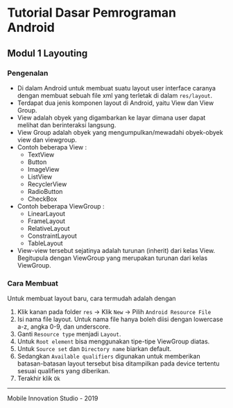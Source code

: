 # Tutorial Dasar Pemrograman Android

## Modul 1 Layouting

### Pengenalan

- Di dalam Android untuk membuat suatu layout user interface caranya dengan membuat sebuah file xml yang terletak di dalam `res/layout`. 
- Terdapat dua jenis komponen layout di Android, yaitu View dan View Group. 
- View adalah obyek yang digambarkan ke layar dimana user dapat melihat dan berinteraksi langsung. 
- View Group adalah obyek yang mengumpulkan/mewadahi obyek-obyek view dan viewgroup.
- Contoh beberapa View :
    - TextView
    - Button
    - ImageView
    - ListView
    - RecyclerView
    - RadioButton
    - CheckBox
- Contoh beberapa ViewGroup :
    - LinearLayout
    - FrameLayout
    - RelativeLayout
    - ConstraintLayout
    - TableLayout
- View-view tersebut sejatinya adalah turunan (inherit) dari kelas View. Begitupula dengan ViewGroup yang merupakan turunan dari kelas ViewGroup.

### Cara Membuat
Untuk membuat layout baru, cara termudah adalah dengan
1. Klik kanan pada folder `res` -> Klik `New` -> Pilih `Android Resource File`
2. Isi nama file layout. Untuk nama file hanya boleh diisi dengan lowercase a-z, angka 0-9, dan underscore.
3. Ganti `Resource type` menjadi `Layout`.
4. Untuk `Root element` bisa menggunakan tipe-tipe ViewGroup diatas.
5. Untuk `Source set` dan `Directory name` biarkan default.
6. Sedangkan `Available qualifiers` digunakan untuk memberikan batasan-batasan layout tersebut bisa ditampilkan pada device tertentu sesuai qualifiers yang diberikan.
7. Terakhir klik `Ok`

***
Mobile Innovation Studio - 2019